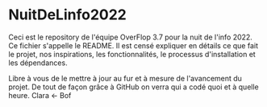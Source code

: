 # NuitDeLinfo2022

Ceci est le repository de l'équipe OverFlop 3.7 pour la nuit de l'info 2022.
Ce fichier s'appelle le README. Il est censé expliquer en détails ce que fait le projet, nos inspirations, les fonctionnalités, le processus d'installation et les dépendances.

Libre à vous de le mettre à jour au fur et à mesure de l'avancement du projet. De tout de façon grâce à GitHub on verra qui a codé quoi et à quelle heure. Clara <- Bof
